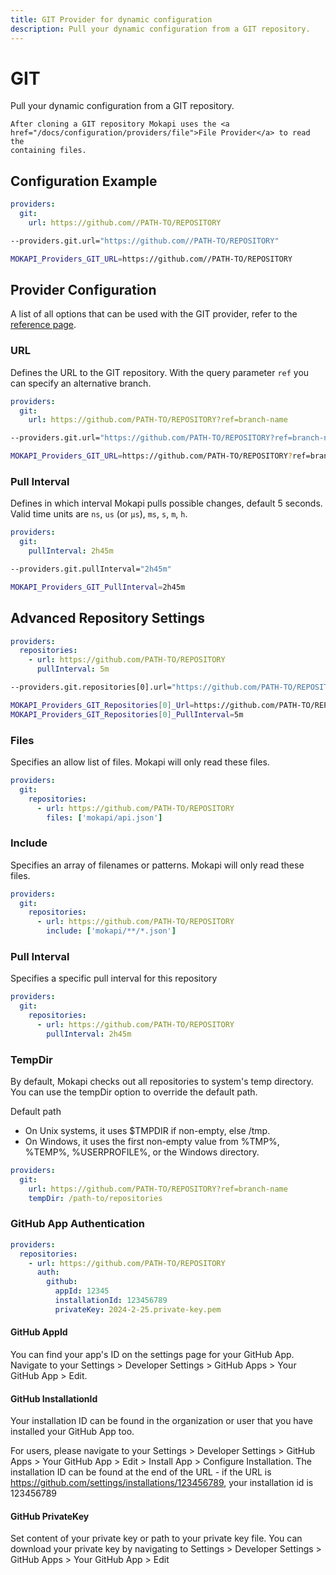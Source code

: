 ```yaml
---
title: GIT Provider for dynamic configuration
description: Pull your dynamic configuration from a GIT repository.
---
```

# GIT

Pull your dynamic configuration from a GIT repository.

``` box=tip
After cloning a GIT repository Mokapi uses the <a href="/docs/configuration/providers/file">File Provider</a> to read the
containing files.
```

## Configuration Example

```yaml tab=File (YAML)
providers:
  git:
    url: https://github.com//PATH-TO/REPOSITORY
```
```bash tab=CLI
--providers.git.url="https://github.com//PATH-TO/REPOSITORY"
```
```bash tab=Env
MOKAPI_Providers_GIT_URL=https://github.com//PATH-TO/REPOSITORY
```

## Provider Configuration

A list of all options that can be used with the GIT provider, refer to
the [reference page](/docs/configuration/reference.md).


### URL
Defines the URL to the GIT repository. With the query parameter `ref` you can specify an alternative
branch.

```yaml tab=File (YAML)
providers:
  git:
    url: https://github.com/PATH-TO/REPOSITORY?ref=branch-name
```
```bash tab=CLI
--providers.git.url="https://github.com/PATH-TO/REPOSITORY?ref=branch-name"
```
```bash tab=Env
MOKAPI_Providers_GIT_URL=https://github.com/PATH-TO/REPOSITORY?ref=branch-name
```

### Pull Interval
Defines in which interval Mokapi pulls possible changes, default 5 seconds.
Valid time units are `ns`, `us` (or `µs`), `ms`, `s`, `m`, `h`.

```yaml tab=File (YAML)
providers:
  git:
    pullInterval: 2h45m
```
```bash tab=CLI
--providers.git.pullInterval="2h45m"
```
```bash tab=Env
MOKAPI_Providers_GIT_PullInterval=2h45m
```

## Advanced Repository Settings

```yaml tab=File (YAML)
providers:
  repositories:
    - url: https://github.com/PATH-TO/REPOSITORY
      pullInterval: 5m
```
```bash tab=CLI
--providers.git.repositories[0].url="https://github.com/PATH-TO/REPOSITORY" --providers.git.repositories[0].pullInterval="5m"
```
```bash tab=Env
MOKAPI_Providers_GIT_Repositories[0]_Url=https://github.com/PATH-TO/REPOSITORY
MOKAPI_Providers_GIT_Repositories[0]_PullInterval=5m
```

### Files
Specifies an allow list of files. Mokapi will only read these files.

```yaml tab=File (YAML)
providers:
  git:
    repositories:
      - url: https://github.com/PATH-TO/REPOSITORY
        files: ['mokapi/api.json']
```

### Include
Specifies an array of filenames or patterns. Mokapi will only read these files.

```yaml tab=File (YAML)
providers:
  git:
    repositories:
      - url: https://github.com/PATH-TO/REPOSITORY
        include: ['mokapi/**/*.json']
```

### Pull Interval
Specifies a specific pull interval for this repository

```yaml tab=File (YAML)
providers:
  git:
    repositories:
      - url: https://github.com/PATH-TO/REPOSITORY
        pullInterval: 2h45m
```

### TempDir

By default, Mokapi checks out all repositories to system's temp directory. You can use the tempDir option to override the default path.

Default path
- On Unix systems, it uses $TMPDIR if non-empty, else /tmp.
- On Windows, it uses the first non-empty value from %TMP%, %TEMP%, %USERPROFILE%, or the Windows directory.

```yaml tab=File (YAML)
providers:
  git:
    url: https://github.com/PATH-TO/REPOSITORY?ref=branch-name
    tempDir: /path-to/repositories
```

### GitHub App Authentication

```yaml tab=File (YAML)
providers:
  repositories:
    - url: https://github.com/PATH-TO/REPOSITORY
      auth:
        github:
          appId: 12345
          installationId: 123456789
          privateKey: 2024-2-25.private-key.pem
```

#### GitHub AppId

You can find your app's ID on the settings page for your GitHub App.
Navigate to your Settings > Developer Settings > GitHub Apps > Your GitHub App > Edit.

#### GitHub InstallationId

Your installation ID can be found in the organization or user that you have installed your GitHub App too.

For users, please navigate to your Settings > Developer Settings > GitHub Apps > Your GitHub App > Edit > Install App > Configure Installation. 
The installation ID can be found at the end of the URL - if the URL is https://github.com/settings/installations/123456789, 
your installation id is 123456789

#### GitHub PrivateKey

Set content of your private key or path to your private key file. You can download your private key by navigating to
Settings > Developer Settings > GitHub Apps > Your GitHub App > Edit